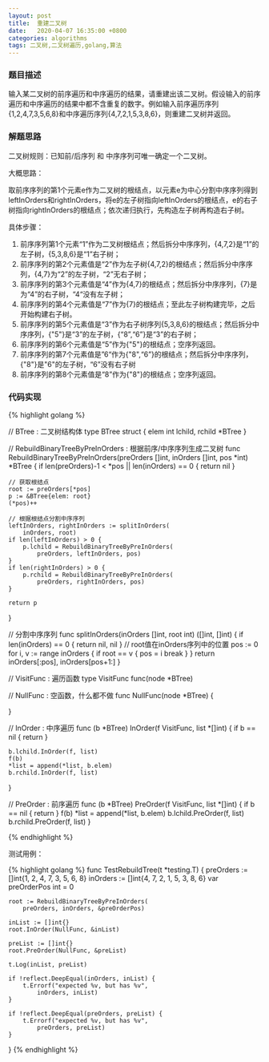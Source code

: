 ```yaml
---
layout: post
title:  重建二叉树
date:   2020-04-07 16:35:00 +0800
categories: algorithms
tags: 二叉树,二叉树遍历,golang,算法
---
```


### 题目描述  

输入某二叉树的前序遍历和中序遍历的结果，请重建出该二叉树。假设输入的前序遍历和中序遍历的结果中都不含重复的数字。例如输入前序遍历序列{1,2,4,7,3,5,6,8}和中序遍历序列{4,7,2,1,5,3,8,6}，则重建二叉树并返回。

### 解题思路

二叉树规则：已知前/后序列 和 中序序列可唯一确定一个二叉树。

大概思路：

取前序序列的第1个元素e作为二叉树的根结点，以元素e为中心分割中序序列得到leftInOrders和rightInOrders，将e的左子树指向leftInOrders的根结点，e的右子树指向rightInOrders的根结点；依次递归执行，先构造左子树再构造右子树。

具体步骤：

1. 前序序列第1个元素“1”作为二叉树根结点；然后拆分中序序列，{4,7,2}是“1”的左子树，{5,3,8,6}是“1”右子树；
2. 前序序列的第2个元素值是“2”作为左子树{4,7,2}的根结点；然后拆分中序序列，{4,7}为“2”的左子树，“2”无右子树；
3. 前序序列的第3个元素值是“4”作为{4,7}的根结点；然后拆分中序序列，{7}是为“4”的右子树，“4“没有左子树；
4. 前序序列的第4个元素值是“7”作为{7}的根结点；至此左子树构建完毕，之后开始构建右子树。
5. 前序序列的第5个元素值是“3”作为右子树序列{5,3,8,6}的根结点；然后拆分中序序列，{"5"}是“3”的左子树，{“8”,“6”}是“3”的右子树；
6. 前序序列的第6个元素值是“5”作为{"5"}的根结点；空序列返回。
7. 前序序列的第7个元素值是”6“作为{"8",“6”}的根结点；然后拆分中序序列，{"8"}是"6"的左子树，“6”没有右子树
8. 前序序列的第8个元素值是“8”作为{"8"}的根结点；空序列返回。



### 代码实现

{% highlight golang %}

// BTree : 二叉树结构体
type BTree struct {
	elem           int
	lchild, rchild *BTree
}

// RebuildBinaryTreeByPreInOrders : 根据前序/中序序列生成二叉树
func RebuildBinaryTreeByPreInOrders(preOrders []int,
	inOrders []int, pos *int) *BTree {
	if len(preOrders)-1 < *pos || len(inOrders) == 0 {
		return nil
	}

	// 获取根结点
	root := preOrders[*pos]
	p := &BTree{elem: root}
	(*pos)++

	// 根据根结点分割中序序列
	leftInOrders, rightInOrders := splitInOrders(
		inOrders, root)
	if len(leftInOrders) > 0 {
		p.lchild = RebuildBinaryTreeByPreInOrders(
			preOrders, leftInOrders, pos)
	}
	if len(rightInOrders) > 0 {
		p.rchild = RebuildBinaryTreeByPreInOrders(
			preOrders, rightInOrders, pos)
	}

	return p
}

// 分割中序序列
func splitInOrders(inOrders []int, root int) ([]int, []int) {
	if len(inOrders) == 0 {
		return nil, nil
	}
	// root值在inOrders序列中的位置
	pos := 0
	for i, v := range inOrders {
		if root == v {
			pos = i
			break
		}
	}
	return inOrders[:pos], inOrders[pos+1:]
}

// VisitFunc : 遍历函数
type VisitFunc func(node *BTree)

// NullFunc : 空函数，什么都不做
func NullFunc(node *BTree) {

}

// InOrder : 中序遍历
func (b *BTree) InOrder(f VisitFunc, list *[]int) {
	if b == nil {
		return
	}

	b.lchild.InOrder(f, list)
	f(b)
	*list = append(*list, b.elem)
	b.rchild.InOrder(f, list)

}

// PreOrder : 前序遍历
func (b *BTree) PreOrder(f VisitFunc, list *[]int) {
	if b == nil {
		return
	}
	f(b)
	*list = append(*list, b.elem)
	b.lchild.PreOrder(f, list)
	b.rchild.PreOrder(f, list)
}

{% endhighlight %}

测试用例：

{% highlight golang %}
func TestRebuildTree(t *testing.T) {
	preOrders := []int{1, 2, 4, 7, 3, 5, 6, 8}
	inOrders := []int{4, 7, 2, 1, 5, 3, 8, 6}
	var preOrderPos int = 0

	root := RebuildBinaryTreeByPreInOrders(
		preOrders, inOrders, &preOrderPos)

	inList := []int{}
	root.InOrder(NullFunc, &inList)

	preList := []int{}
	root.PreOrder(NullFunc, &preList)

	t.Log(inList, preList)

	if !reflect.DeepEqual(inOrders, inList) {
		t.Errorf("expected %v, but has %v",
			inOrders, inList)
	}

	if !reflect.DeepEqual(preOrders, preList) {
		t.Errorf("expected %v, but has %v",
			preOrders, preList)
	}
}
{% endhighlight %}